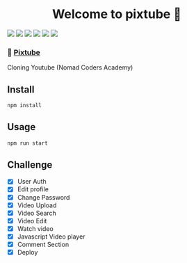 <h1 align="center">Welcome to pixtube 👋</h1>
<p>
  <img src="https://img.shields.io/badge/javascript-F7DF1E?style=for-the-badge&logo=javascript&logoColor=black"> 
  <img src="https://img.shields.io/badge/mongoDB-47A248?style=for-the-badge&logo=MongoDB&logoColor=white">
  <img src="https://img.shields.io/badge/node.js-339933?style=for-the-badge&logo=Node.js&logoColor=white">
  <img src="https://img.shields.io/badge/express-000000?style=for-the-badge&logo=express&logoColor=white">
  <img src="https://img.shields.io/badge/Pug-A86454?style=for-the-badge&logo=pug&logoColor=white"> 
  <img src="https://img.shields.io/badge/Scss-green?style=flat&logo=Sass&logoColor=white"/>


</p>

### 🔗 [Pixtube](https://github.com/BornInTheMiddleOfUniverse/PixTube#readme)

Cloning Youtube (Nomad Coders Academy)

## Install

```sh
npm install
```

## Usage

```sh
npm run start
```

## Challenge
- [x] User Auth
- [x] Edit profile
- [x] Change Password
- [x] Video Upload
- [x] Video Search
- [x] Video Edit
- [x] Watch video
- [x] Javascript Video player
- [x] Comment Section
- [x] Deploy